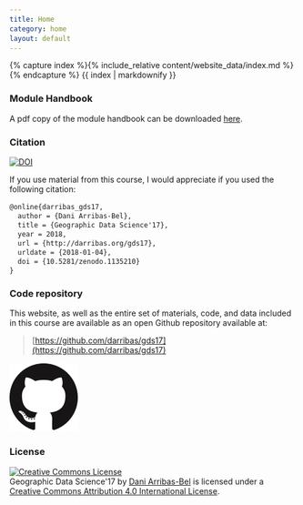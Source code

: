 ```yaml
---
title: Home
category: home
layout: default
---
```


{% capture index %}{% include_relative content/website_data/index.md %}{% endcapture %}
{{ index | markdownify }}

### Module Handbook

A pdf copy of the module handbook can be downloaded [here](content/handbook/handbook.pdf).

### Citation

[![DOI](https://zenodo.org/badge/100046460.svg)](https://zenodo.org/badge/latestdoi/100046460)

If you use material from this course, I would appreciate if you used the
following citation:

```
@online{darribas_gds17,
  author = {Dani Arribas-Bel},
  title = {Geographic Data Science'17},
  year = 2018,
  url = {http://darribas.org/gds17},
  urldate = {2018-01-04},
  doi = {10.5281/zenodo.1135210}
}
```

### Code repository

This website, as well as the entire set of materials, code, and data included
in this course are available as an open Github repository available at:


> [https://github.com/darribas/gds17](https://github.com/darribas/gds17)

<a rel="repo" href="https://github.com/darribas/gds17"><img alt="@darribas/gds17" style="border-width:0" src="GitHub-Mark-120px-plus.png" /></a>

### License

<a rel="license" href="http://creativecommons.org/licenses/by/4.0/"><img alt="Creative Commons License" style="border-width:0" src="https://i.creativecommons.org/l/by/4.0/88x31.png" /></a><br /><span xmlns:dct="http://purl.org/dc/terms/" property="dct:title">Geographic Data Science'17</span> by <a xmlns:cc="http://creativecommons.org/ns#" href="http://darribas.org" property="cc:attributionName" rel="cc:attributionURL">Dani Arribas-Bel</a> is licensed under a <a rel="license" href="http://creativecommons.org/licenses/by/4.0/">Creative Commons Attribution 4.0 International License</a>.
